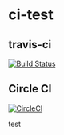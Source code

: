 # ci-test

## travis-ci
[![Build Status](https://travis-ci.org/kiriake/ci-test.svg?branch=master)](https://travis-ci.org/kiriake/ci-test)

## Circle CI
[![CircleCI](https://circleci.com/gh/kiriake/ci-test.svg?style=svg)](https://circleci.com/gh/kiriake/ci-test)

test

